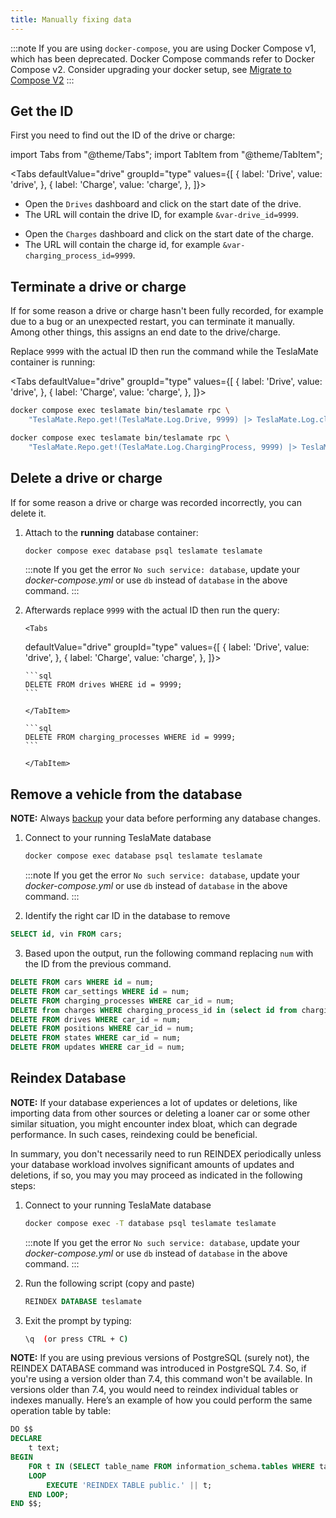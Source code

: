 ```yaml
---
title: Manually fixing data
---
```


:::note
If you are using `docker-compose`, you are using Docker Compose v1, which has been deprecated. Docker Compose commands refer to Docker Compose v2. Consider upgrading your docker setup, see [Migrate to Compose V2](https://docs.docker.com/compose/migrate/)
:::

## Get the ID

First you need to find out the ID of the drive or charge:

import Tabs from "@theme/Tabs";
import TabItem from "@theme/TabItem";

<Tabs
defaultValue="drive"
groupId="type"
values={[
    { label: 'Drive', value: 'drive', },
    { label: 'Charge', value: 'charge', },
]}>
<TabItem value="drive">

- Open the `Drives` dashboard and click on the start date of the drive.
- The URL will contain the drive ID, for example `&var-drive_id=9999`.

</TabItem>
<TabItem value="charge">

- Open the `Charges` dashboard and click on the start date of the charge.
- The URL will contain the charge id, for example `&var-charging_process_id=9999`.

</TabItem>
</Tabs>

## Terminate a drive or charge

If for some reason a drive or charge hasn't been fully recorded, for example due to a bug or an unexpected restart, you can terminate it manually. Among other things, this assigns an end date to the drive/charge.

Replace `9999` with the actual ID then run the command while the TeslaMate container is running:

<Tabs
defaultValue="drive"
groupId="type"
values={[
    { label: 'Drive', value: 'drive', },
    { label: 'Charge', value: 'charge', },
]}>
<TabItem value="drive">

```bash
docker compose exec teslamate bin/teslamate rpc \
    "TeslaMate.Repo.get!(TeslaMate.Log.Drive, 9999) |> TeslaMate.Log.close_drive()"
```

</TabItem>
<TabItem value="charge">

```bash
docker compose exec teslamate bin/teslamate rpc \
    "TeslaMate.Repo.get!(TeslaMate.Log.ChargingProcess, 9999) |> TeslaMate.Log.complete_charging_process()"
```

</TabItem>
</Tabs>

## Delete a drive or charge

If for some reason a drive or charge was recorded incorrectly, you can delete it.

1.  Attach to the **running** database container:

    ```bash
    docker compose exec database psql teslamate teslamate
    ```

    :::note
    If you get the error `No such service: database`, update your _docker-compose.yml_ or use `db` instead of `database` in the above command.
    :::

2.  Afterwards replace `9999` with the actual ID then run the query:

        <Tabs

    defaultValue="drive"
    groupId="type"
    values={[
    { label: 'Drive', value: 'drive', },
    { label: 'Charge', value: 'charge', },
    ]}>

    <TabItem value="drive">

        ```sql
        DELETE FROM drives WHERE id = 9999;
        ```

        </TabItem>

    <TabItem value="charge">

        ```sql
        DELETE FROM charging_processes WHERE id = 9999;
        ```

        </TabItem>

    </Tabs>

## Remove a vehicle from the database

**NOTE:** Always [backup](https://docs.teslamate.org/docs/maintenance/backup_restore "backup") your data before performing any database changes.

1. Connect to your running TeslaMate database

   ```bash
   docker compose exec database psql teslamate teslamate
   ```

   :::note
   If you get the error `No such service: database`, update your _docker-compose.yml_ or use `db` instead of `database` in the above command.
   :::

2. Identify the right car ID in the database to remove

```sql
SELECT id, vin FROM cars;
```

3. Based upon the output, run the following command replacing `num` with the ID from the previous command.

```sql
DELETE FROM cars WHERE id = num;
DELETE FROM car_settings WHERE id = num;
DELETE FROM charging_processes WHERE car_id = num;
DELETE from charges WHERE charging_process_id in (select id from charging_processes where car_id = num);
DELETE FROM drives WHERE car_id = num;
DELETE FROM positions WHERE car_id = num;
DELETE FROM states WHERE car_id = num;
DELETE FROM updates WHERE car_id = num;
```

## Reindex Database

**NOTE:** If your database experiences a lot of updates or deletions, like importing data from other sources or deleting a loaner car or some other similar situation, you might encounter index bloat, which can degrade performance. In such cases, reindexing could be beneficial.

In summary, you don't necessarily need to run REINDEX periodically unless your database workload involves significant amounts of updates and deletions, if so, you may you may proceed as indicated in the following steps:

1. Connect to your running TeslaMate database

   ```bash
   docker compose exec -T database psql teslamate teslamate
   ```

   :::note
   If you get the error `No such service: database`, update your _docker-compose.yml_ or use `db` instead of `database` in the above command.
   :::

2. Run the following script (copy and paste)

   ```sql
   REINDEX DATABASE teslamate
   ```

3. Exit the prompt by typing:

   ```bash
   \q  (or press CTRL + C)
   ```

**NOTE:** If you are using previous versions of PostgreSQL (surely not), the REINDEX DATABASE command was introduced in PostgreSQL 7.4. So, if you're using a version older than 7.4, this command won't be available. In versions older than 7.4, you would need to reindex individual tables or indexes manually. Here’s an example of how you could perform the same operation table by table:

   ```sql
   DO $$
   DECLARE
       t text;
   BEGIN
       FOR t IN (SELECT table_name FROM information_schema.tables WHERE table_schema = 'public' AND    table_name IS NOT NULL)
       LOOP
           EXECUTE 'REINDEX TABLE public.' || t;
       END LOOP;
   END $$;
   ```